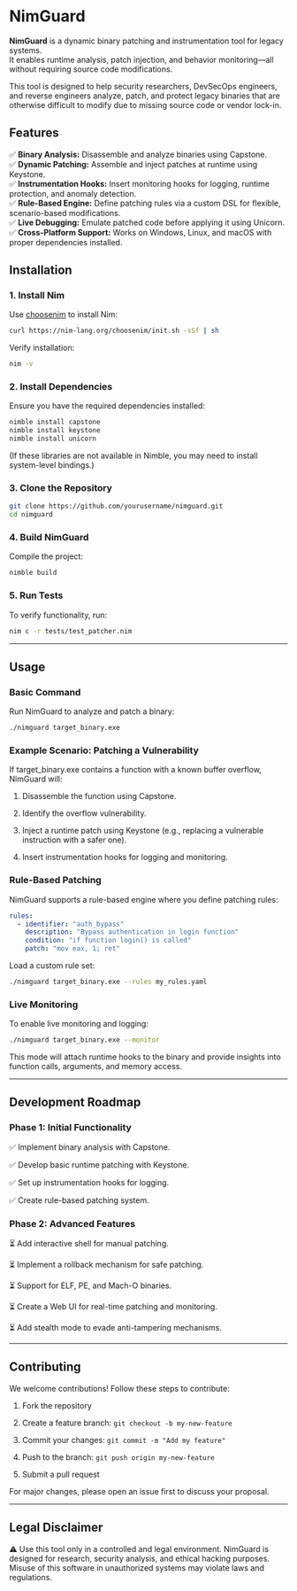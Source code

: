 # NimGuard

**NimGuard** is a dynamic binary patching and instrumentation tool for legacy systems.  
It enables runtime analysis, patch injection, and behavior monitoring—all without requiring source code modifications.  

This tool is designed to help security researchers, DevSecOps engineers, and reverse engineers analyze, patch, and protect legacy binaries that are otherwise difficult to modify due to missing source code or vendor lock-in. 

## Features

✅ **Binary Analysis:** Disassemble and analyze binaries using Capstone.  
✅ **Dynamic Patching:** Assemble and inject patches at runtime using Keystone.  
✅ **Instrumentation Hooks:** Insert monitoring hooks for logging, runtime protection, and anomaly detection.  
✅ **Rule-Based Engine:** Define patching rules via a custom DSL for flexible, scenario-based modifications.  
✅ **Live Debugging:** Emulate patched code before applying it using Unicorn.  
✅ **Cross-Platform Support:** Works on Windows, Linux, and macOS with proper dependencies installed.  

## Installation

### 1. Install Nim
Use [choosenim](https://github.com/dom96/choosenim) to install Nim:

```bash
curl https://nim-lang.org/choosenim/init.sh -sSf | sh
```

Verify installation:

```bash
nim -v
```

### 2. Install Dependencies

Ensure you have the required dependencies installed:

```bash
nimble install capstone
nimble install keystone
nimble install unicorn
```

(If these libraries are not available in Nimble, you may need to install system-level bindings.)

### 3. Clone the Repository

```bash
git clone https://github.com/yourusername/nimguard.git
cd nimguard
```

### 4. Build NimGuard

Compile the project:

```bash
nimble build
```

### 5. Run Tests

To verify functionality, run:

```bash
nim c -r tests/test_patcher.nim
```

---

## Usage

### Basic Command

Run NimGuard to analyze and patch a binary:

```bash
./nimguard target_binary.exe
```

### Example Scenario: Patching a Vulnerability

If target_binary.exe contains a function with a known buffer overflow, NimGuard will:

1. Disassemble the function using Capstone.

2. Identify the overflow vulnerability.

3. Inject a runtime patch using Keystone (e.g., replacing a vulnerable instruction with a safer one).

4. Insert instrumentation hooks for logging and monitoring.

### Rule-Based Patching

NimGuard supports a rule-based engine where you define patching rules:

```yaml
rules:
  - identifier: "auth_bypass"
    description: "Bypass authentication in login function"
    condition: "if function login() is called"
    patch: "mov eax, 1; ret"
```

Load a custom rule set:

```bash
./nimguard target_binary.exe --rules my_rules.yaml
```

### Live Monitoring

To enable live monitoring and logging:

```bash
./nimguard target_binary.exe --monitor
```

This mode will attach runtime hooks to the binary and provide insights into function calls, arguments, and memory access.

---

## Development Roadmap

### Phase 1: Initial Functionality

✅ Implement binary analysis with Capstone.

✅ Develop basic runtime patching with Keystone.

✅ Set up instrumentation hooks for logging.

✅ Create rule-based patching system.

### Phase 2: Advanced Features

⏳ Add interactive shell for manual patching.

⏳ Implement a rollback mechanism for safe patching.

⏳ Support for ELF, PE, and Mach-O binaries.

⏳ Create a Web UI for real-time patching and monitoring.

⏳ Add stealth mode to evade anti-tampering mechanisms.

---

## Contributing

We welcome contributions! Follow these steps to contribute:

1. Fork the repository

2. Create a feature branch: `git checkout -b my-new-feature`

3. Commit your changes: `git commit -m "Add my feature"`

4. Push to the branch: `git push origin my-new-feature`

5. Submit a pull request

For major changes, please open an issue first to discuss your proposal.

---

## Legal Disclaimer

⚠ Use this tool only in a controlled and legal environment.
NimGuard is designed for research, security analysis, and ethical hacking purposes.
Misuse of this software in unauthorized systems may violate laws and regulations.